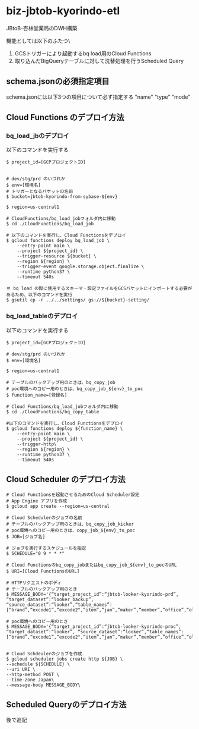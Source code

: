 # biz-jbtob-kyorindo-etl
JBtoB-杏林堂薬局のDWH構築

機能としては以下のふたつ\
1. GCSトリガーにより起動するbq load用のCloud Functions
2. 取り込んだBigQueryテーブルに対して洗替処理を行うScheduled Query
## schema.jsonの必須指定項目
schema.jsonには以下3つの項目について必ず指定する
"name"
"type"
"mode"
## Cloud Functions のデプロイ方法

### bq_load_jbのデプロイ
以下のコマンドを実行する
```
$ project_id=[GCPプロジェクトID]


# dev/stg/prd のいづれか
$ env=[環境名]
# トリガーとなるバケットの名前
$ bucket=jbtob-kyorindo-from-sybase-${env}

$ region=us-central1

# CloudFunctions/bq_load_jobフォルダ内に移動
$ cd ./CloudFunctions/bq_load_job

# 以下のコマンドを実行し、Cloud Functionsをデプロイ
$ gcloud functions deploy bq_load_job \
    --entry-point main \
    --project ${project_id} \
    --trigger-resource ${bucket} \
    --region ${region} \
    --trigger-event google.storage.object.finalize \
    --runtime python37 \
    --timeout 540s

＃ bq load の際に使用するスキーマ・設定ファイルをGCSバケットにインポートする必要があるため、以下のコマンドを実行
$ gsutil cp -r ../../settings/ gs://${bucket}-setting/
```
### bq_load_tableのデプロイ
以下のコマンドを実行する
```
$ project_id=[GCPプロジェクトID]

# dev/stg/prd のいづれか
$ env=[環境名]

$ region=us-central1

# テーブルのバックアップ用のときは、bq_copy_job
# poc環境へのコピー用のときは、bq_copy_job_${env}_to_poc
$ function_name=[登録名]

# Cloud Functions/bq_load_jobフォルダ内に移動
$ cd ./CloudFunctions/bq_copy_table

#以下のコマンドを実行し、Cloud Functionsをデプロイ
$ gcloud functions deploy ${function_name} \
    --entry-point main \
    --project ${project_id} \
    --trigger-http\
    --region ${region} \
    --runtime python37 \
    --timeout 540s
```

## Cloud Scheduler のデプロイ方法
```
# Cloud Functionsを起動させるためのCloud Scheduler設定
# App Engine アプリを作成
$ gcloud app create --region=us-central

# Cloud Schedulerのジョブの名前
# テーブルのバックアップ用のときは、bq_copy_job_kicker
# poc環境へのコピー用のときは、copy_job_${env}_to_poc
$ JOB=[ジョブ名]

# ジョブを実行するスケジュールを指定
$ SCHEDULE="0 9 * * *"

# Cloud Functionsのbq_copy_jobまたはbq_copy_job_${env}_to_pocのURL
$ URI=[Cloud FunctionsのURL]

# HTTPリクエストのボディ
# テーブルのバックアップ用のとき
$ MESSAGE_BODY='{“target_project_id”:“jbtob-looker-kyorindo-prd”, “target_dataset”:“looker_backup”, “source_dataset”:“looker”,“table_names”:[“brand”,“excode1”,“excode2",“item”,“jan”,“maker”,“member”,“office”,“old_new_id”,“JICFS_item”,“transaction”,“update”]}'

# poc環境へのコピー用のとき
$ MESSAGE_BODY='{“target_project_id”:“jbtob-looker-kyorindo-proc”, “target_dataset”:“looker”, “source_dataset”:“looker”,“table_names”:[“brand”,“excode1”,“excode2",“item”,“jan”,“maker”,“member”,“office”,“old_new_id”,“JICFS_item”,“transaction”,“update”]}'


# Cloud Schdeulerのジョブを作成
$ gcloud scheduler jobs create http ${JOB} \
--schedule ${SCHEDULE} \
--uri URI \
--http-method POST \
--time-zone Japan\
--message-body MESSAGE_BODY\
```

## Scheduled Queryのデプロイ方法
後で追記
